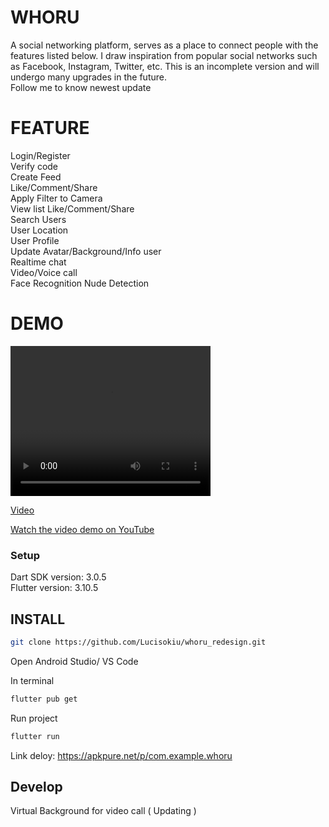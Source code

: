 # **WHORU**

A social networking platform, serves as a place to connect people with the features listed below. I draw inspiration from popular social networks such as Facebook, Instagram, Twitter, etc. This is an incomplete version and will undergo many upgrades in the future.  
Follow me to know newest update

# **FEATURE**  
Login/Register  
Verify code  
Create Feed  
Like/Comment/Share  
Apply Filter to Camera  
View list Like/Comment/Share  
Search Users  
User Location  
User Profile  
Update Avatar/Background/Info user  
Realtime chat  
Video/Voice call  
Face Recognition
Nude Detection

# **DEMO**

<video width="320" height="240" controls>
  <source src="./video/demo_model.mp4" type="video/mp4">
  Your browser does not support the video tag.
</video>  

[Video](./video/demo_model.mp4)

[Watch the video demo on YouTube](https://www.youtube.com/watch?v=9EYC9aRGr9I)   

### Setup  
Dart SDK version: 3.0.5  
Flutter version: 3.10.5

## INSTALL

```sh
git clone https://github.com/Lucisokiu/whoru_redesign.git
```

Open Android Studio/ VS Code

In terminal

```sh
flutter pub get
```

Run project

```sh
flutter run
```

Link deloy: https://apkpure.net/p/com.example.whoru

## Develop

Virtual Background for video call ( Updating )
